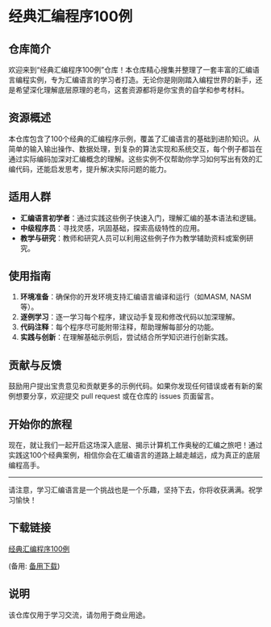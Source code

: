 # 经典汇编程序100例

## 仓库简介

欢迎来到“经典汇编程序100例”仓库！本仓库精心搜集并整理了一套丰富的汇编语言编程实例，专为汇编语言的学习者打造。无论你是刚刚踏入编程世界的新手，还是希望深化理解底层原理的老鸟，这套资源都将是你宝贵的自学和参考材料。

## 资源概述

本仓库包含了100个经典的汇编程序示例，覆盖了汇编语言的基础到进阶知识。从简单的输入输出操作、数据处理，到复杂的算法实现和系统交互，每个例子都旨在通过实际编码加深对汇编概念的理解。这些实例不仅帮助你学习如何写出有效的汇编代码，还能启发思考，提升解决实际问题的能力。

## 适用人群

- **汇编语言初学者**：通过实践这些例子快速入门，理解汇编的基本语法和逻辑。
- **中级程序员**：寻找灵感，巩固基础，探索高级特性的应用。
- **教学与研究**：教师和研究人员可以利用这些例子作为教学辅助资料或案例研究。

## 使用指南

1. **环境准备**：确保你的开发环境支持汇编语言编译和运行（如MASM, NASM等）。
2. **逐例学习**：逐一学习每个程序，建议动手复现和修改代码以加深理解。
3. **代码注释**：每个程序尽可能附带注释，帮助理解每部分的功能。
4. **实践与创新**：在理解基础示例后，尝试结合所学知识进行创新实践。

## 贡献与反馈

鼓励用户提出宝贵意见和贡献更多的示例代码。如果你发现任何错误或者有新的案例想要分享，欢迎提交 pull request 或在仓库的 issues 页面留言。

## 开始你的旅程

现在，就让我们一起开启这场深入底层、揭示计算机工作奥秘的汇编之旅吧！通过实践这100个经典案例，相信你会在汇编语言的道路上越走越远，成为真正的底层编程高手。

---

请注意，学习汇编语言是一个挑战也是一个乐趣，坚持下去，你将收获满满。祝学习愉快！

## 下载链接
[经典汇编程序100例](https://pan.quark.cn/s/4d3d062e8f1c) 

(备用: [备用下载](https://pan.baidu.com/s/1vUBo5af_9oIpI3p9W5XmxQ?pwd=1234))

## 说明

该仓库仅用于学习交流，请勿用于商业用途。
